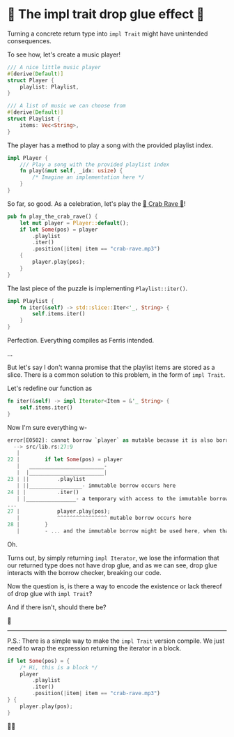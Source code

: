 # 🦀 The impl trait drop glue effect 🦀

Turning a concrete return type into `impl Trait` might have unintended consequences.

To see how, let's create a music player!

```Rust
/// A nice little music player
#[derive(Default)]
struct Player {
    playlist: Playlist,
}

/// A list of music we can choose from
#[derive(Default)]
struct Playlist {
    items: Vec<String>,
}
```

The player has a method to play a song with the provided playlist index.

```Rust
impl Player {
    /// Play a song with the provided playlist index
    fn play(&mut self, _idx: usize) {
        /* Imagine an implementation here */
    }
}
```

So far, so good. As a celebration, let's play the [🦀 Crab Rave 🦀](<https://www.youtube.com/watch?v=LDU_Txk06tM>)!

```Rust
pub fn play_the_crab_rave() {
    let mut player = Player::default();
    if let Some(pos) = player
        .playlist
        .iter()
        .position(|item| item == "crab-rave.mp3")
    {
        player.play(pos);
    }
}
```

The last piece of the puzzle is implementing `Playlist::iter()`.

```Rust
impl Playlist {
    fn iter(&self) -> std::slice::Iter<'_, String> {
        self.items.iter()
    }
}
```

Perfection. Everything compiles as Ferris intended.

...

But let's say I don't wanna promise that the playlist items are stored as a slice.
There is a common solution to this problem, in the form of `impl Trait`.

Let's redefine our function as

```Rust
fn iter(&self) -> impl Iterator<Item = &'_ String> {
    self.items.iter()
}
```

Now I'm sure everything w-

```Rust
error[E0502]: cannot borrow `player` as mutable because it is also borrowed as immutable
  --> src/lib.rs:27:9
   |
22 |        if let Some(pos) = player
   |   ________________________-
   |  |________________________|
23 | ||         .playlist
   | ||_________________- immutable borrow occurs here
24 | |          .iter()
   | |________________- a temporary with access to the immutable borrow is created here ...
...
27 |            player.play(pos);
   |            ^^^^^^^^^^^^^^^^ mutable borrow occurs here
28 |        }
   |        - ... and the immutable borrow might be used here, when that temporary is dropped and runs the destructor for type `impl Iterator<Item = String>`
```

Oh.

Turns out, by simply returning `impl Iterator`, we lose the information that our returned type does not have drop glue,
and as we can see, drop glue interacts with the borrow checker, breaking our code.

Now the question is, is there a way to encode the existence or lack thereof of drop glue with `impl Trait`?

And if there isn't, should there be?

🦀

-----

P.S.: There is a simple way to make the `impl Trait` version compile. We just need to wrap the
expression returning the iterator in a block.

```Rust
if let Some(pos) = {
    /* Hi, this is a block */
    player
        .playlist
        .iter()
        .position(|item| item == "crab-rave.mp3")
} {
    player.play(pos);
}
```

🦀🦀